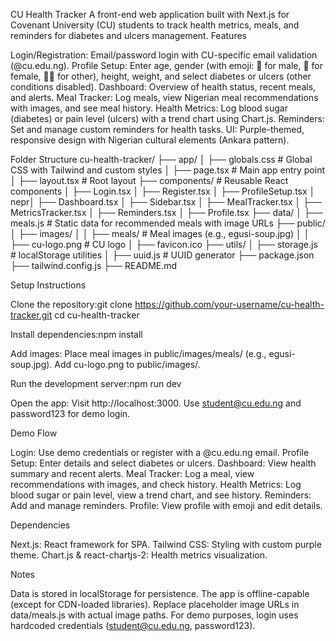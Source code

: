 CU Health Tracker
A front-end web application built with Next.js for Covenant University (CU) students to track health metrics, meals, and reminders for diabetes and ulcers management.
Features

Login/Registration: Email/password login with CU-specific email validation (@cu.edu.ng).
Profile Setup: Enter age, gender (with emoji: 🧑 for male, 👩 for female, 🧑‍🦰 for other), height, weight, and select diabetes or ulcers (other conditions disabled).
Dashboard: Overview of health status, recent meals, and alerts.
Meal Tracker: Log meals, view Nigerian meal recommendations with images, and see meal history.
Health Metrics: Log blood sugar (diabetes) or pain level (ulcers) with a trend chart using Chart.js.
Reminders: Set and manage custom reminders for health tasks.
UI: Purple-themed, responsive design with Nigerian cultural elements (Ankara pattern).

Folder Structure
cu-health-tracker/
├── app/
│   ├── globals.css              # Global CSS with Tailwind and custom styles
│   ├── page.tsx                 # Main app entry point
│   ├── layout.tsx               # Root layout
├── components/                   # Reusable React components
│   ├── Login.tsx
│   ├── Register.tsx
│   ├── ProfileSetup.tsx
│ nepr│   ├── Dashboard.tsx
│   ├── Sidebar.tsx
│   ├── MealTracker.tsx
│   ├── MetricsTracker.tsx
│   ├── Reminders.tsx
│   ├── Profile.tsx
├── data/
│   ├── meals.js                 # Static data for recommended meals with image URLs
├── public/
│   ├── images/
│   │   ├── meals/               # Meal images (e.g., egusi-soup.jpg)
│   │   ├── cu-logo.png          # CU logo
│   ├── favicon.ico
├── utils/
│   ├── storage.js               # localStorage utilities
│   ├── uuid.js                  # UUID generator
├── package.json
├── tailwind.config.js
├── README.md

Setup Instructions

Clone the repository:git clone https://github.com/your-username/cu-health-tracker.git
cd cu-health-tracker


Install dependencies:npm install


Add images:
Place meal images in public/images/meals/ (e.g., egusi-soup.jpg).
Add cu-logo.png to public/images/.


Run the development server:npm run dev


Open the app:
Visit http://localhost:3000.
Use student@cu.edu.ng and password123 for demo login.



Demo Flow

Login: Use demo credentials or register with a @cu.edu.ng email.
Profile Setup: Enter details and select diabetes or ulcers.
Dashboard: View health summary and recent alerts.
Meal Tracker: Log a meal, view recommendations with images, and check history.
Health Metrics: Log blood sugar or pain level, view a trend chart, and see history.
Reminders: Add and manage reminders.
Profile: View profile with emoji and edit details.

Dependencies

Next.js: React framework for SPA.
Tailwind CSS: Styling with custom purple theme.
Chart.js & react-chartjs-2: Health metrics visualization.

Notes

Data is stored in localStorage for persistence.
The app is offline-capable (except for CDN-loaded libraries).
Replace placeholder image URLs in data/meals.js with actual image paths.
For demo purposes, login uses hardcoded credentials (student@cu.edu.ng, password123).


